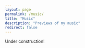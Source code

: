 ```yaml
---
layout: page
permalink: /music/
title: "Music"
description: "Previews of my music"
redirect: false
---
```


Under construction!